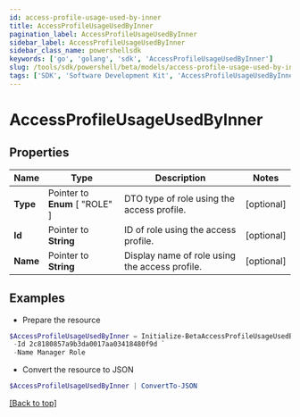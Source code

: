 ```yaml
---
id: access-profile-usage-used-by-inner
title: AccessProfileUsageUsedByInner
pagination_label: AccessProfileUsageUsedByInner
sidebar_label: AccessProfileUsageUsedByInner
sidebar_class_name: powershellsdk
keywords: ['go', 'golang', 'sdk', 'AccessProfileUsageUsedByInner'] 
slug: /tools/sdk/powershell/beta/models/access-profile-usage-used-by-inner
tags: ['SDK', 'Software Development Kit', 'AccessProfileUsageUsedByInner']
---
```



# AccessProfileUsageUsedByInner

## Properties

Name | Type | Description | Notes
------------ | ------------- | ------------- | -------------
**Type** |  Pointer to  **Enum** [  "ROLE" ] | DTO type of role using the access profile. | [optional] 
**Id** |  Pointer to **String** | ID of role using the access profile. | [optional] 
**Name** |  Pointer to **String** | Display name of role using the access profile. | [optional] 

## Examples

- Prepare the resource
```powershell
$AccessProfileUsageUsedByInner = Initialize-BetaAccessProfileUsageUsedByInner  -Type ROLE `
 -Id 2c8180857a9b3da0017aa03418480f9d `
 -Name Manager Role
```

- Convert the resource to JSON
```powershell
$AccessProfileUsageUsedByInner | ConvertTo-JSON
```


[[Back to top]](#) 

